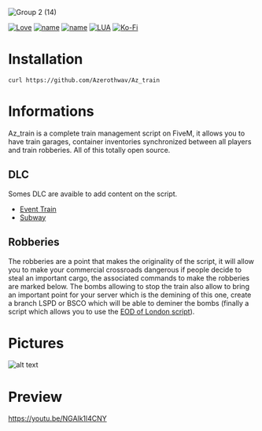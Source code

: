 ![Group 2 (14)](https://user-images.githubusercontent.com/76072277/212429271-4fbd3b45-6324-4898-992c-1326442f5201.png)

[![Love](http://ForTheBadge.com/images/badges/built-with-love.svg)](https://github.com/Azerothwav) [![name](https://img.shields.io/badge/Discord-7289DA?style=for-the-badge&logo=discord&logoColor=white)](https://forum.cfx.re/t/realistic-vehicle-failure-repair-fix/4887760/2) [![name](https://img.shields.io/badge/YouTube-FF0000?style=for-the-badge&logo=youtube&logoColor=white)](https://www.youtube.com/channel/UCH7coJ4d1gqh8BMMHacGQ5A) [![LUA](https://img.shields.io/badge/Lua-2C2D72?style=for-the-badge&logo=lua&logoColor=white)](https://www.lua.org) [![Ko-Fi](https://img.shields.io/badge/Ko--fi-F16061?style=for-the-badge&logo=ko-fi&logoColor=white)](https://ko-fi.com/azeroth)

# Installation
    curl https://github.com/Azerothwav/Az_train
    
# Informations
Az_train is a complete train management script on FiveM, it allows you to have train garages, container inventories synchronized between all players and train robberies. All of this totally open source. 

## DLC
Somes DLC are avaible to add content on the script.
- [Event Train](https://github.com/Azerothwav/Az_train-EventTrain)
- [Subway](https://github.com/Azerothwav/Az_train-Subway)

## Robberies
The robberies are a point that makes the originality of the script, it will allow you to make your commercial crossroads dangerous if people decide to steal an important cargo, the associated commands to make the robberies are marked below. The bombs allowing to stop the train also allow to bring an important point for your server which is the demining of this one, create a branch LSPD or BSCO which will be able to deminer the bombs (finally a script which allows you to use the [EOD of London script](https://forum.cfx.re/t/bomb-disposal-robot-eod-remote-control-controlled-explosion-water-jet-night-vision-paid-resource/1798119)).

# Pictures
![alt text](https://media.discordapp.net/attachments/912680553503948821/1001212791253901433/unknown.png?width=1246&height=701)

# Preview
https://youtu.be/NGAlk1l4CNY
